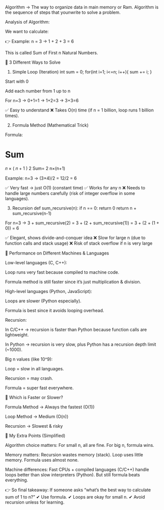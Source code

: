 
Algorithm -> The way to organize data in main memory or Ram. Algorithm is the sequence of steps that younwrite to solve a problem.

Analysis of Algorithm:

We want to calculate:

👉 Example: n = 3 → 1 + 2 + 3 = 6

This is called Sum of First n Natural Numbers.

🔹 3 Different Ways to Solve
1. Simple Loop (Iteration)
int sum = 0;
for(int i=1; i<=n; i++){
    sum += i;
}


Start with 0

Add each number from 1 up to n

For n=3 → 0+1=1 → 1+2=3 → 3+3=6

✅ Easy to understand
❌ Takes O(n) time (if n = 1 billion, loop runs 1 billion times).

2. Formula Method (Mathematical Trick)

Formula:

Sum
=
𝑛
×
(
𝑛
+
1
)
2
Sum=
2
n×(n+1)
	​


Example:
n=3 → (3×4)/2 = 12/2 = 6

✅ Very fast → just O(1) (constant time)
✅ Works for any n
❌ Needs to handle large numbers carefully (risk of integer overflow in some languages).

3. Recursion
def sum_recursive(n):
    if n == 0:
        return 0
    return n + sum_recursive(n-1)


For n=3 →
3 + sum_recursive(2)
= 3 + (2 + sum_recursive(1))
= 3 + (2 + (1 + 0)) = 6

✅ Elegant, shows divide-and-conquer idea
❌ Slow for large n (due to function calls and stack usage)
❌ Risk of stack overflow if n is very large

🔹 Performance on Different Machines & Languages

Low-level languages (C, C++):

Loop runs very fast because compiled to machine code.

Formula method is still faster since it’s just multiplication & division.

High-level languages (Python, JavaScript):

Loops are slower (Python especially).

Formula is best since it avoids looping overhead.

Recursion:

In C/C++ → recursion is faster than Python because function calls are lightweight.

In Python → recursion is very slow, plus Python has a recursion depth limit (~1000).

Big n values (like 10^9):

Loop = slow in all languages.

Recursion = may crash.

Formula = super fast everywhere.

🔹 Which is Faster or Slower?

Formula Method → Always the fastest (O(1))

Loop Method → Medium (O(n))

Recursion → Slowest & risky

🔹 My Extra Points (Simplified)

Algorithm choice matters: For small n, all are fine. For big n, formula wins.

Memory matters: Recursion wastes memory (stack). Loop uses little memory. Formula uses almost none.

Machine differences: Fast CPUs + compiled languages (C/C++) handle loops better than slow interpreters (Python). But still formula beats everything.

👉 So final takeaway:
If someone asks “what’s the best way to calculate sum of 1 to n?”
✔ Use formula.
✔ Loops are okay for small n.
✔ Avoid recursion unless for learning.
